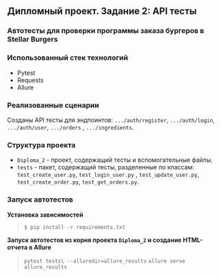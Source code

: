 ##  Дипломный проект. Задание 2: API тесты

### Автотесты для проверки программы заказа бургеров в Stellar Burgers

###  Использованный стек технологий

* Pytest
* Requests
* Allure

###  Реализованные сценарии

Созданы API тесты для эндпоинтов: `.../auth/register`, `.../auth/login`, `.../auth/user`, `.../orders`
, `.../ingredients`.

###  Структура проекта

- `Diploma_2` - проект, содержащий тесты и вспомогательные файлы.
- `tests` - пакет, содержащий тесты, разделенные по классам: `test_create_user.py`, `test_login_user.py`
  , `test_update_user.py`, `test_create_order.py`, `test_get_orders.py`.

###  Запуск автотестов

**Установка зависимостей**

> `$ pip install -r requirements.txt`

**Запуск автотестов из корня проекта `Diploma_2` и создание HTML-отчета в Allure**

> `pytest tests\ --alluredir=allure_results`
> `allure serve allure_results`
